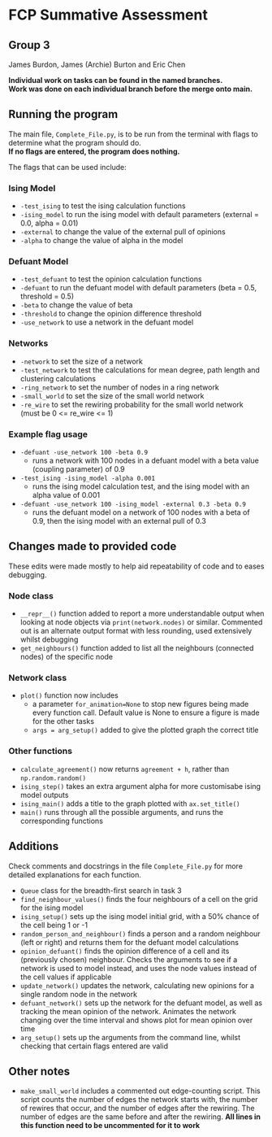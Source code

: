 # FCP Summative Assessment

## Group 3

James Burdon, James (Archie) Burton and Eric Chen

**Individual work on tasks can be found in the named branches.** \
**Work was done on each individual branch before the merge onto main.**

## Running the program

The main file, `Complete_File.py`, is to be run from the terminal with flags
to determine what the program should do. \
**If no flags are entered, the program does nothing.**

The flags that can be used include:

### Ising Model

- `-test_ising` to test the ising calculation functions
- `-ising_model` to run the ising model with default parameters
(external = 0.0, alpha = 0.01)
- `-external` to change the value of the external pull of opinions
- `-alpha` to change the value of alpha in the model

### Defuant Model

- `-test_defuant` to test the opinion calculation functions
- `-defuant` to run the defuant model with default parameters
(beta = 0.5, threshold = 0.5)
- `-beta` to change the value of beta
- `-threshold` to change the opinion difference threshold
- `-use_network` to use a network in the defuant model

### Networks

- `-network` to set the size of a network
- `-test_network` to test the calculations for mean degree,
path length and clustering calculations
- `-ring_network` to set the number of nodes in a ring network
- `-small_world` to set the size of the small world network
- `-re_wire` to set the rewiring probability for the small world network
(must be 0 <= re_wire <= 1)

### Example flag usage

- `-defuant -use_network 100 -beta 0.9`
  - runs a network with 100 nodes in a defuant model with a beta value
  (coupling parameter) of 0.9
- `-test_ising -ising_model -alpha 0.001`
  - runs the ising model calculation test, and the ising model with an alpha
  value of 0.001
- `-defuant -use_network 100 -ising_model -external 0.3 -beta 0.9`
  - runs the defuant model on a network of 100 nodes with a beta of 0.9, then
  the ising model with an external pull of 0.3

## Changes made to provided code

These edits were made mostly to help aid repeatability of code and to eases
debugging.

### Node class

- `__repr__()` function added to report a more understandable output when
looking at node objects via `print(network.nodes)` or similar. Commented out is
an alternate output format with less rounding, used extensively whilst debugging
- `get_neighbours()` function added to list all the neighbours (connected nodes)
of the specific node

### Network class

- `plot()` function now includes
  - a parameter `for_animation=None` to stop new figures being made every
  function call. Default value is None to ensure a figure is made for the other
  tasks
  - `args = arg_setup()` added to give the plotted graph the correct title

### Other functions

- `calculate_agreement()` now returns `agreement + h`, rather than
`np.random.random()`
- `ising_step()` takes an extra argument alpha for more customisabe ising
model outputs
- `ising_main()` adds a title to the graph plotted with `ax.set_title()`
- `main()` runs through all the possible arguments, and runs the corresponding
functions

## Additions

Check comments and docstrings in the file `Complete_File.py` for more detailed
explanations for each function.

- `Queue` class for the breadth-first search in task 3
- `find_neighbour_values()` finds the four neighbours of a cell on the grid
for the ising model
- `ising_setup()` sets up the ising model initial grid, with a 50% chance of
the cell being 1 or -1
- `random_person_and_neighbour()` finds a person and a random neighbour
(left or right) and returns them for the defuant model calculations
- `opinion_defuant()` finds the opinion difference of a cell and its
(previously chosen) neighbour. Checks the arguments to see if a network is
used to model instead, and uses the node values instead of the cell values if
applicable
- `update_network()` updates the network, calculating new opinions for a single
random node in the network
- `defuant_network()` sets up the network for the defuant model, as well as
tracking the mean opinion of the network. Animates the network changing over the
time interval and shows plot for mean opinion over time
- `arg_setup()` sets up the arguments from the command line, whilst checking
that certain flags entered are valid

## Other notes

- `make_small_world` includes a commented out edge-counting script. This
script counts the number of edges the network starts with, the number of rewires
that occur, and the number of edges after the rewiring. The number of edges are
the same before and after the rewiring. 
**All lines in this function need to be uncommented for it to work**
